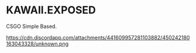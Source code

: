 # KAWAII.EXPOSED
CSGO Simple Based.

https://cdn.discordapp.com/attachments/441609957281103882/450242180163043328/unknown.png
